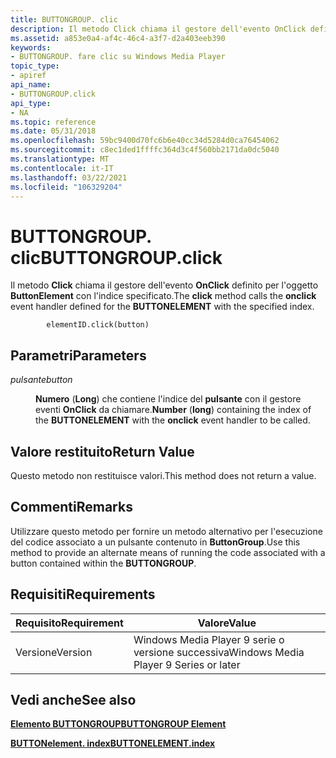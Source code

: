 ```yaml
---
title: BUTTONGROUP. clic
description: Il metodo Click chiama il gestore dell'evento OnClick definito per l'oggetto BUTTONelement con l'indice specificato.
ms.assetid: a853e0a4-af4c-46c4-a3f7-d2a403eeb390
keywords:
- BUTTONGROUP. fare clic su Windows Media Player
topic_type:
- apiref
api_name:
- BUTTONGROUP.click
api_type:
- NA
ms.topic: reference
ms.date: 05/31/2018
ms.openlocfilehash: 59bc9400d70fc6b6e40cc34d5284d0ca76454062
ms.sourcegitcommit: c8ec1ded1ffffc364d3c4f560bb2171da0dc5040
ms.translationtype: MT
ms.contentlocale: it-IT
ms.lasthandoff: 03/22/2021
ms.locfileid: "106329204"
---
```

# <a name="buttongroupclick"></a><span data-ttu-id="8b1ac-104">BUTTONGROUP. clic</span><span class="sxs-lookup"><span data-stu-id="8b1ac-104">BUTTONGROUP.click</span></span>

<span data-ttu-id="8b1ac-105">Il metodo **Click** chiama il gestore dell'evento **OnClick** definito per l'oggetto **ButtonElement** con l'indice specificato.</span><span class="sxs-lookup"><span data-stu-id="8b1ac-105">The **click** method calls the **onclick** event handler defined for the **BUTTONELEMENT** with the specified index.</span></span>

``` syntax
        elementID.click(button)
```

## <a name="parameters"></a><span data-ttu-id="8b1ac-106">Parametri</span><span class="sxs-lookup"><span data-stu-id="8b1ac-106">Parameters</span></span>

<dl> <dt>

<span data-ttu-id="8b1ac-107"><span id="button"></span><span id="BUTTON"></span>*pulsante*</span><span class="sxs-lookup"><span data-stu-id="8b1ac-107"><span id="button"></span><span id="BUTTON"></span>*button*</span></span>
</dt> <dd>

<span data-ttu-id="8b1ac-108">**Numero** (**Long**) che contiene l'indice del **pulsante** con il gestore eventi **OnClick** da chiamare.</span><span class="sxs-lookup"><span data-stu-id="8b1ac-108">**Number** (**long**) containing the index of the **BUTTONELEMENT** with the **onclick** event handler to be called.</span></span>

</dd> </dl>

## <a name="return-value"></a><span data-ttu-id="8b1ac-109">Valore restituito</span><span class="sxs-lookup"><span data-stu-id="8b1ac-109">Return Value</span></span>

<span data-ttu-id="8b1ac-110">Questo metodo non restituisce valori.</span><span class="sxs-lookup"><span data-stu-id="8b1ac-110">This method does not return a value.</span></span>

## <a name="remarks"></a><span data-ttu-id="8b1ac-111">Commenti</span><span class="sxs-lookup"><span data-stu-id="8b1ac-111">Remarks</span></span>

<span data-ttu-id="8b1ac-112">Utilizzare questo metodo per fornire un metodo alternativo per l'esecuzione del codice associato a un pulsante contenuto in **ButtonGroup**.</span><span class="sxs-lookup"><span data-stu-id="8b1ac-112">Use this method to provide an alternate means of running the code associated with a button contained within the **BUTTONGROUP**.</span></span>

## <a name="requirements"></a><span data-ttu-id="8b1ac-113">Requisiti</span><span class="sxs-lookup"><span data-stu-id="8b1ac-113">Requirements</span></span>



| <span data-ttu-id="8b1ac-114">Requisito</span><span class="sxs-lookup"><span data-stu-id="8b1ac-114">Requirement</span></span> | <span data-ttu-id="8b1ac-115">Valore</span><span class="sxs-lookup"><span data-stu-id="8b1ac-115">Value</span></span> |
|--------------------|---------------------------------------------------|
| <span data-ttu-id="8b1ac-116">Versione</span><span class="sxs-lookup"><span data-stu-id="8b1ac-116">Version</span></span><br/> | <span data-ttu-id="8b1ac-117">Windows Media Player 9 serie o versione successiva</span><span class="sxs-lookup"><span data-stu-id="8b1ac-117">Windows Media Player 9 Series or later</span></span><br/> |



## <a name="see-also"></a><span data-ttu-id="8b1ac-118">Vedi anche</span><span class="sxs-lookup"><span data-stu-id="8b1ac-118">See also</span></span>

<dl> <dt>

[<span data-ttu-id="8b1ac-119">**Elemento BUTTONGROUP**</span><span class="sxs-lookup"><span data-stu-id="8b1ac-119">**BUTTONGROUP Element**</span></span>](buttongroup-element.md)
</dt> <dt>

[<span data-ttu-id="8b1ac-120">**BUTTONelement. index**</span><span class="sxs-lookup"><span data-stu-id="8b1ac-120">**BUTTONELEMENT.index**</span></span>](buttonelement-index.md)
</dt> </dl>

 

 





